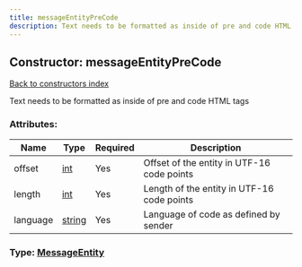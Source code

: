 ```yaml
---
title: messageEntityPreCode
description: Text needs to be formatted as inside of pre and code HTML tags
---
```

## Constructor: messageEntityPreCode  
[Back to constructors index](index.md)



Text needs to be formatted as inside of pre and code HTML tags

### Attributes:

| Name     |    Type       | Required | Description |
|----------|---------------|----------|-------------|
|offset|[int](../types/int.md) | Yes|Offset of the entity in UTF-16 code points|
|length|[int](../types/int.md) | Yes|Length of the entity in UTF-16 code points|
|language|[string](../types/string.md) | Yes|Language of code as defined by sender|



### Type: [MessageEntity](../types/MessageEntity.md)


